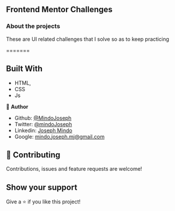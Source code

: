 ## Frontend Mentor Challenges
### About the projects

These are UI related challenges that I solve so as to keep practicing


=======


## Built With

- HTML,
- CSS
- Js


👤 **Author**


- Github: [@MindoJoseph](https://github.com/Mindo-Joseph)
- Twitter: [@mindoJoseph](https://twitter.com/mindoJoseph)
- Linkedin: [Joseph Mindo](https://www.linkedin.com/in/joseph-mindo-367284132/)
- Google: mindo.joseph.mj@gmail.com

## 🤝 Contributing

Contributions, issues and feature requests are welcome!


## Show your support

Give a ⭐️ if you like this project!